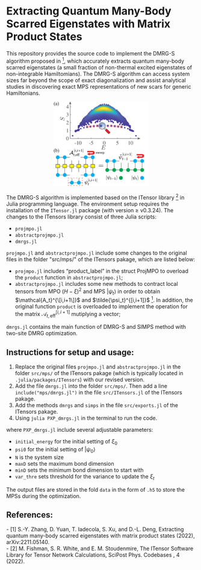 # Extracting Quantum Many-Body Scarred Eigenstates with Matrix Product States

This repository provides the source code to implement the DMRG-S algorithm proposed in [<sup>1</sup>](#refer-anchor-1), which accurately extracts quantum many-body scarred eigenstates (a small fraction of non-thermal excited eigenstates of non-integrable Hamiltomians). The DMRG-S algorithm can access system sizes far beyond the scope of exact diagonalization and assist analytical studies in discovering exact MPS representations of new scars for generic Hamiltonians. 

<div align=center>
<img src="assets/Algorithm.png#pic_center" width='50%'>
</div >
  
The DMRG-S algorithm is implemented based on the ITensor library [<sup>2</sup>](#refer-anchor-2) in Julia programming language. The environment setup requires the installation of the `ITensor.jl` package (with version $\ge$ v0.3.24). The changes to the ITensors library consist of three Julia scripts:
- `projmpo.jl`
- `abstractprojmpo.jl`
- `dmrgs.jl`

`projmpo.jl` and `abstractprojmpo.jl` include some changes to the original files in the folder "src/mps/" of the ITensors pakage, which are listed below:

- `projmpo.jl` includes “product_label” in the struct ProjMPO to overload the `product` function in `abstractprojmpo.jl`;
- `abstractprojmpo.jl` includes some new methods to contract local tensors from MPO $(H-\xi)^2$ and MPS $|\psi_t\rangle$ in order to obtain $\mathcal{A_t}^{\[i,i+1\]}$ and $\tilde{\psi_t}^{[i,i+1]}$ [<sup>1</sup>](#refer-anchor-1). In addition, the original function `product` is overloaded to implement the operation for the matrix $\mathcal{A}_{t,\text{eff}}^{[i,i+1]}$ mutiplying a vector;

`dmrgs.jl` contains the main function of DMRG-S and SIMPS method with two-site DMRG optimization.

## Instructions for setup and usage:

1. Replace the original files `projmpo.jl` and `abstractprojmpo.jl` in the folder `src/mps/` of the ITensors pakage (which is typically located in `.julia/packages/ITensors`) with our revised version.
2. Add the file `dmrgs.jl` into the folder `src/mps/`. Then add a line `include("mps/dmrgs.jl")` in the file `src/ITensors.jl` of the ITensors pakage.
3. Add the methods `dmrgs` and `simps` in the file `src/exports.jl` of the ITensors pakage.
4. Using `julia PXP_dmrgs.jl` in the terminal to run the code.

where `PXP_dmrgs.jl` include several adjustable parameters:
- `initial_energy` for the initial setting of  $\xi_0$
- `psi0` for the initial setting of  $|\psi_0\rangle$
- `N` is the system size
- `maxD` sets the maximum bond dimension
- `minD` sets the minimum bond dimension to start with
- `var_thre` sets threshold for the variance to update the $\xi_t$

The output files are stored in the fold `data` in the form of `.h5` to store the MPSs during the optimization.

## References:
<div id="refer-anchor-1"></div>
- [1] S.-Y. Zhang, D. Yuan, T. Iadecola, S. Xu, and D.-L. Deng, Extracting quantum many-body scarred eigenstates with matrix product states (2022), arXiv:2211.05140.

<div id="refer-anchor-2"></div>
- [2] M. Fishman, S. R. White, and E. M. Stoudenmire, The ITensor Software Library for Tensor Network Calculations, SciPost Phys. Codebases , 4 (2022).
